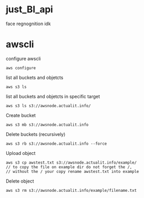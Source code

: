 # just_BI_api
face regnognition idk

# awscli
configure awscli

    aws configure

list all buckets and objetcts

    aws s3 ls

list all buckets and objetcts in specific target

    aws s3 ls s3://awsnode.actualit.info/

Create bucket

    aws s3 mb s3://awsnode.actualit.info

Delete buckets (recursively)

    aws s3 rb s3://awsnode.actualit.info --force

Upload object

    aws s3 cp awstest.txt s3://awsnode.actualit.info/example/
    // to copy the file on example dir do not forget the /,  
    // without the / your copy rename awstest.txt into example

Delete object

    aws s3 rm s3://awsnode.actualit.info/example/filename.txt